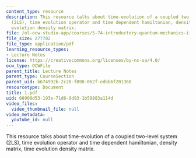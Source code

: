 ```yaml
---
content_type: resource
description: This resource talks about time-evolution of a coupled two-level system
  (2LS), time evolution operator and time dependent hamiltonian, density matrix, time
  evolution density matrix.
file: /ol-ocw-studio-app/courses/5-74-introductory-quantum-mechanics-ii-spring-2004/08900d53193e71d69d931b59883a114d_1.pdf
file_size: 277702
file_type: application/pdf
learning_resource_types:
- Lecture Notes
license: https://creativecommons.org/licenses/by-nc-sa/4.0/
ocw_type: OCWFile
parent_title: Lecture Notes
parent_type: CourseSection
parent_uid: b674992b-2c20-f098-062f-edbb6f201368
resourcetype: Document
title: 1.pdf
uid: 08900d53-193e-71d6-9d93-1b59883a114d
video_files:
  video_thumbnail_file: null
video_metadata:
  youtube_id: null
---
```

This resource talks about time-evolution of a coupled two-level system (2LS), time evolution operator and time dependent hamiltonian, density matrix, time evolution density matrix.